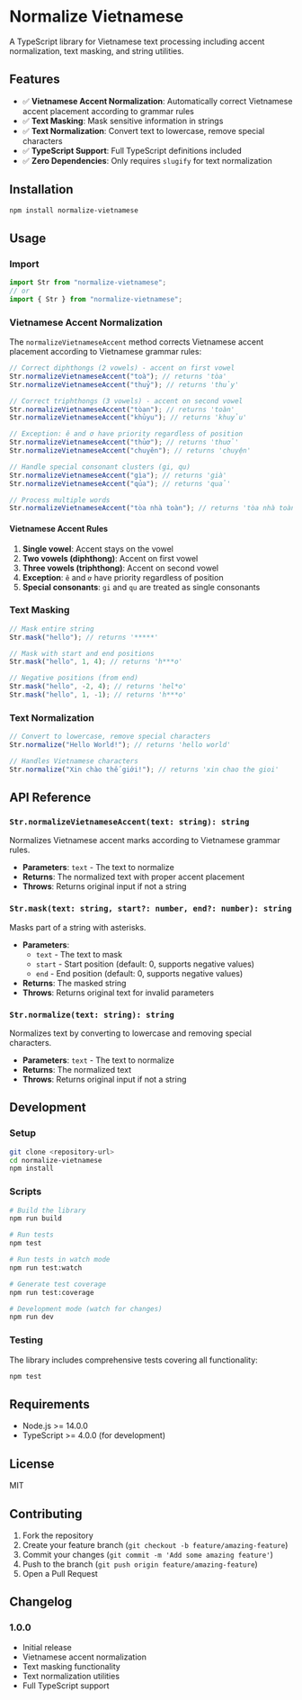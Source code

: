 # Normalize Vietnamese

A TypeScript library for Vietnamese text processing including accent normalization, text masking, and string utilities.

## Features

- ✅ **Vietnamese Accent Normalization**: Automatically correct Vietnamese accent placement according to grammar rules
- ✅ **Text Masking**: Mask sensitive information in strings
- ✅ **Text Normalization**: Convert text to lowercase, remove special characters
- ✅ **TypeScript Support**: Full TypeScript definitions included
- ✅ **Zero Dependencies**: Only requires `slugify` for text normalization

## Installation

```bash
npm install normalize-vietnamese
```

## Usage

### Import

```typescript
import Str from "normalize-vietnamese";
// or
import { Str } from "normalize-vietnamese";
```

### Vietnamese Accent Normalization

The `normalizeVietnameseAccent` method corrects Vietnamese accent placement according to Vietnamese grammar rules:

```typescript
// Correct diphthongs (2 vowels) - accent on first vowel
Str.normalizeVietnameseAccent("toà"); // returns 'tòa'
Str.normalizeVietnameseAccent("thuỷ"); // returns 'thủy'

// Correct triphthongs (3 vowels) - accent on second vowel
Str.normalizeVietnameseAccent("tòan"); // returns 'toàn'
Str.normalizeVietnameseAccent("khủyu"); // returns 'khuỷu'

// Exception: ê and ơ have priority regardless of position
Str.normalizeVietnameseAccent("thủơ"); // returns 'thuở'
Str.normalizeVietnameseAccent("chuỵên"); // returns 'chuyện'

// Handle special consonant clusters (gi, qu)
Str.normalizeVietnameseAccent("gìa"); // returns 'già'
Str.normalizeVietnameseAccent("qủa"); // returns 'quả'

// Process multiple words
Str.normalizeVietnameseAccent("tòa nhà toàn"); // returns 'tòa nhà toàn'
```

#### Vietnamese Accent Rules

1. **Single vowel**: Accent stays on the vowel
2. **Two vowels (diphthong)**: Accent on first vowel
3. **Three vowels (triphthong)**: Accent on second vowel
4. **Exception**: `ê` and `ơ` have priority regardless of position
5. **Special consonants**: `gi` and `qu` are treated as single consonants

### Text Masking

```typescript
// Mask entire string
Str.mask("hello"); // returns '*****'

// Mask with start and end positions
Str.mask("hello", 1, 4); // returns 'h***o'

// Negative positions (from end)
Str.mask("hello", -2, 4); // returns 'hel*o'
Str.mask("hello", 1, -1); // returns 'h***o'
```

### Text Normalization

```typescript
// Convert to lowercase, remove special characters
Str.normalize("Hello World!"); // returns 'hello world'

// Handles Vietnamese characters
Str.normalize("Xin chào thế giới!"); // returns 'xin chao the gioi'
```

## API Reference

### `Str.normalizeVietnameseAccent(text: string): string`

Normalizes Vietnamese accent marks according to Vietnamese grammar rules.

- **Parameters**: `text` - The text to normalize
- **Returns**: The normalized text with proper accent placement
- **Throws**: Returns original input if not a string

### `Str.mask(text: string, start?: number, end?: number): string`

Masks part of a string with asterisks.

- **Parameters**:
  - `text` - The text to mask
  - `start` - Start position (default: 0, supports negative values)
  - `end` - End position (default: 0, supports negative values)
- **Returns**: The masked string
- **Throws**: Returns original text for invalid parameters

### `Str.normalize(text: string): string`

Normalizes text by converting to lowercase and removing special characters.

- **Parameters**: `text` - The text to normalize
- **Returns**: The normalized text
- **Throws**: Returns original input if not a string

## Development

### Setup

```bash
git clone <repository-url>
cd normalize-vietnamese
npm install
```

### Scripts

```bash
# Build the library
npm run build

# Run tests
npm test

# Run tests in watch mode
npm run test:watch

# Generate test coverage
npm run test:coverage

# Development mode (watch for changes)
npm run dev
```

### Testing

The library includes comprehensive tests covering all functionality:

```bash
npm test
```

## Requirements

- Node.js >= 14.0.0
- TypeScript >= 4.0.0 (for development)

## License

MIT

## Contributing

1. Fork the repository
2. Create your feature branch (`git checkout -b feature/amazing-feature`)
3. Commit your changes (`git commit -m 'Add some amazing feature'`)
4. Push to the branch (`git push origin feature/amazing-feature`)
5. Open a Pull Request

## Changelog

### 1.0.0

- Initial release
- Vietnamese accent normalization
- Text masking functionality
- Text normalization utilities
- Full TypeScript support
